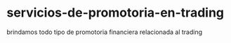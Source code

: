 # servicios-de-promotoria-en-trading
brindamos todo tipo de promotoria financiera relacionada al trading
